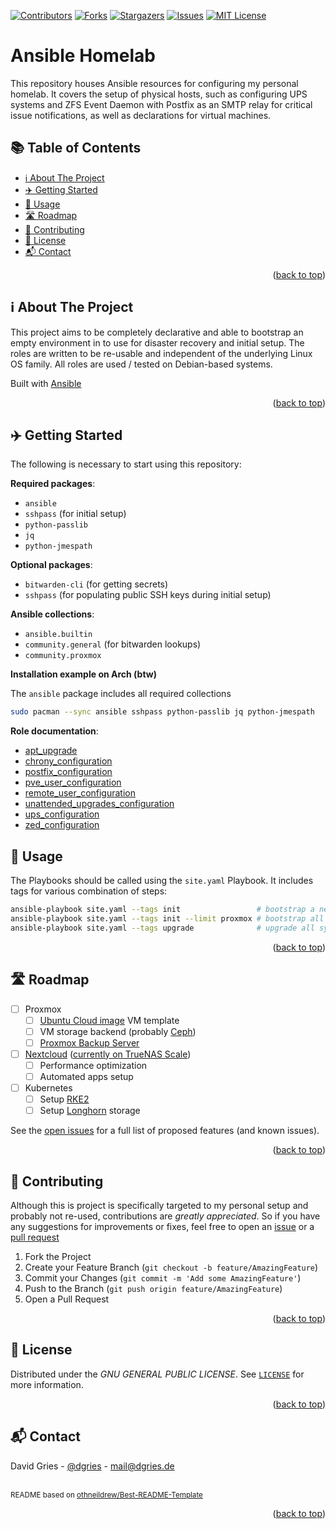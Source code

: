 <a name="readme-top"></a>
[![Contributors][contributors-shield]][contributors-url]
[![Forks][forks-shield]][forks-url]
[![Stargazers][stars-shield]][stars-url]
[![Issues][issues-shield]][issues-url]
[![MIT License][license-shield]][license-url]
<!-- omit in toc -->
# Ansible Homelab

This repository houses Ansible resources for configuring my personal homelab.
It covers the setup of physical hosts, such as configuring UPS systems and ZFS Event
Daemon with Postfix as an SMTP relay for critical issue notifications, as well as
declarations for virtual machines.

<!-- omit in toc -->
## 📚 Table of Contents

- [ℹ️ About The Project](#ℹ️-about-the-project)
- [✈️ Getting Started](#️-getting-started)
- [📖 Usage](#-usage)
- [🛣 Roadmap](#-roadmap)
- [🤝 Contributing](#-contributing)
- [📜 License](#-license)
- [📬 Contact](#-contact)


<p align="right">(<a href="#readme-top">back to top</a>)</p>

## ℹ️ About The Project

This project aims to be completely declarative and able to bootstrap an empty environment
in to use for disaster recovery and initial setup. The roles are written to be re-usable
and independent of the underlying Linux OS family. All roles are used / tested on Debian-based
systems.

Built with [Ansible](https://www.ansible.com/)

<p align="right">(<a href="#readme-top">back to top</a>)</p>

## ✈️ Getting Started

The following is necessary to start using this repository:

**Required packages**:

- `ansible`
- `sshpass` (for initial setup)
- `python-passlib`
- `jq`
- `python-jmespath`

**Optional packages**:

- `bitwarden-cli` (for getting secrets)
- `sshpass` (for populating public SSH keys during initial setup)

**Ansible collections**:

- `ansible.builtin`
- `community.general` (for bitwarden lookups)
- `community.proxmox`

**Installation example on Arch (btw)**

The `ansible` package includes all required collections

```bash
sudo pacman --sync ansible sshpass python-passlib jq python-jmespath
```

**Role documentation**:

- [apt_upgrade](roles/apt_upgrade/README.md)
- [chrony_configuration](roles/chrony_configuration/README.md)
- [postfix_configuration](roles/postfix_configuration/README.md)
- [pve_user_configuration](roles/pve_user_configuration/README.md)
- [remote_user_configuration](roles/remote_user_configuration/README.md)
- [unattended_upgrades_configuration](roles/unattended_upgrades_configuration/README.md)
- [ups_configuration](roles/ups_configuration/README.md)
- [zed_configuration](roles/zed_configuration/README.md)

## 📖 Usage

The Playbooks should be called using the `site.yaml` Playbook. It includes tags
for various combination of steps:

```bash
ansible-playbook site.yaml --tags init                 # bootstrap a new environment
ansible-playbook site.yaml --tags init --limit proxmox # bootstrap all proxmox nodes environment
ansible-playbook site.yaml --tags upgrade              # upgrade all systems
```

<p align="right">(<a href="#readme-top">back to top</a>)</p>



<!-- ROADMAP -->
## 🛣 Roadmap


- [ ] Proxmox
    - [ ] [Ubuntu Cloud image](https://cloud-images.ubuntu.com/) VM template
    - [ ] VM storage backend (probably [Ceph](https://pve.proxmox.com/wiki/Deploy_Hyper-Converged_Ceph_Cluster))
    - [ ] [Proxmox Backup Server](https://www.proxmox.com/de/proxmox-backup-server/uebersicht)
- [ ] [Nextcloud](https://docs.nextcloud.com/server/latest/admin_manual/installation/) ([currently on TrueNAS Scale](https://truecharts.org/charts/stable/nextcloud/))
    - [ ] Performance optimization
    - [ ] Automated apps setup
- [ ] Kubernetes
    - [ ] Setup [RKE2](https://docs.rke2.io/)
    - [ ] Setup [Longhorn](https://longhorn.io/) storage

See the [open issues](https://github.com/justsomescripts/homelab.ansible/issues) for a full list of proposed features (and known issues).

<p align="right">(<a href="#readme-top">back to top</a>)</p>

## 🤝 Contributing

Although this is project is specifically targeted to my personal setup and probably
not re-used, contributions are *greatly appreciated*. So if you have any suggestions
for improvements or fixes, feel free to open an [issue](https://github.com/justsomescripts/homelab.ansible/issues) or a [pull request](https://github.com/justsomescripts/homelab.ansible/pulls)

1. Fork the Project
2. Create your Feature Branch (`git checkout -b feature/AmazingFeature`)
3. Commit your Changes (`git commit -m 'Add some AmazingFeature'`)
4. Push to the Branch (`git push origin feature/AmazingFeature`)
5. Open a Pull Request

<p align="right">(<a href="#readme-top">back to top</a>)</p>

## 📜 License

Distributed under the *GNU GENERAL PUBLIC LICENSE*. See [`LICENSE`](LICENSE) for more information.

<p align="right">(<a href="#readme-top">back to top</a>)</p>

## 📬 Contact

David Gries - [@dgries](https://www.linkedin.com/in/dgries/) - mail@dgries.de


<br><sup>README based on [othneildrew/Best-README-Template](https://github.com/othneildrew/Best-README-Template/tree/master)</sup>

<p align="right">(<a href="#readme-top">back to top</a>)</p>

[contributors-shield]: https://img.shields.io/github/contributors/justsomescripts/homelab.ansible.svg?style=for-the-badge
[contributors-url]: https://github.com/justsomescripts/homelab.ansible/graphs/contributors
[forks-shield]: https://img.shields.io/github/forks/justsomescripts/homelab.ansible.svg?style=for-the-badge
[forks-url]: https://github.com/justsomescripts/homelab.ansible/network/members
[stars-shield]: https://img.shields.io/github/stars/justsomescripts/homelab.ansible.svg?style=for-the-badge
[stars-url]: https://github.com/justsomescripts/homelab.ansible/stargazers
[issues-shield]: https://img.shields.io/github/issues/justsomescripts/homelab.ansible.svg?style=for-the-badge
[issues-url]: https://github.com/justsomescripts/homelab.ansible/issues
[license-shield]: https://img.shields.io/github/license/justsomescripts/homelab.ansible.svg?style=for-the-badge
[license-url]: https://github.com/justsomescripts/homelab.ansible/blob/main/LICENSE
